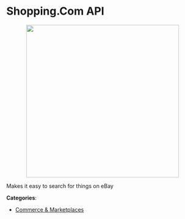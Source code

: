 # Shopping.Com API
<p align="center">
    <img width="400" src="https://raw.githubusercontent.com/apis-list/apis-list/apis/shopping-com-api/logo_256x256.png" />
</p>

Makes it easy to search for things on eBay



**Categories**:

- [Commerce & Marketplaces](https://github.com/apis-list/apis-list#commerce-and-marketplaces)



